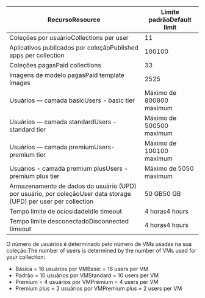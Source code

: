
| <span data-ttu-id="b5660-101">Recurso</span><span class="sxs-lookup"><span data-stu-id="b5660-101">Resource</span></span> | <span data-ttu-id="b5660-102">Limite padrão</span><span class="sxs-lookup"><span data-stu-id="b5660-102">Default limit</span></span> |
| --- | --- |
| <span data-ttu-id="b5660-103">Coleções por usuário</span><span class="sxs-lookup"><span data-stu-id="b5660-103">Collections per user</span></span> |<span data-ttu-id="b5660-104">1</span><span class="sxs-lookup"><span data-stu-id="b5660-104">1</span></span> |
| <span data-ttu-id="b5660-105">Aplicativos publicados por coleção</span><span class="sxs-lookup"><span data-stu-id="b5660-105">Published apps per collection</span></span> |<span data-ttu-id="b5660-106">100</span><span class="sxs-lookup"><span data-stu-id="b5660-106">100</span></span> |
| <span data-ttu-id="b5660-107">Coleções pagas</span><span class="sxs-lookup"><span data-stu-id="b5660-107">Paid collections</span></span> |<span data-ttu-id="b5660-108">3</span><span class="sxs-lookup"><span data-stu-id="b5660-108">3</span></span> |
| <span data-ttu-id="b5660-109">Imagens de modelo pagas</span><span class="sxs-lookup"><span data-stu-id="b5660-109">Paid template images</span></span> |<span data-ttu-id="b5660-110">25</span><span class="sxs-lookup"><span data-stu-id="b5660-110">25</span></span> |
| <span data-ttu-id="b5660-111">Usuários — camada basic</span><span class="sxs-lookup"><span data-stu-id="b5660-111">Users - basic tier</span></span> |<span data-ttu-id="b5660-112">Máximo de 800</span><span class="sxs-lookup"><span data-stu-id="b5660-112">800 maximum</span></span> |
| <span data-ttu-id="b5660-113">Usuários — camada standard</span><span class="sxs-lookup"><span data-stu-id="b5660-113">Users - standard tier</span></span> |<span data-ttu-id="b5660-114">Máximo de 500</span><span class="sxs-lookup"><span data-stu-id="b5660-114">500 maximum</span></span> |
| <span data-ttu-id="b5660-115">Usuários — camada premium</span><span class="sxs-lookup"><span data-stu-id="b5660-115">Users- premium tier</span></span> |<span data-ttu-id="b5660-116">Máximo de 100</span><span class="sxs-lookup"><span data-stu-id="b5660-116">100 maximum</span></span> |
| <span data-ttu-id="b5660-117">Usuários - camada premium plus</span><span class="sxs-lookup"><span data-stu-id="b5660-117">Users - premium plus tier</span></span> |<span data-ttu-id="b5660-118">Máximo de 50</span><span class="sxs-lookup"><span data-stu-id="b5660-118">50 maximum</span></span> |
| <span data-ttu-id="b5660-119">Armazenamento de dados do usuário (UPD) por usuário, por coleção</span><span class="sxs-lookup"><span data-stu-id="b5660-119">User data storage (UPD) per user per collection</span></span> |<span data-ttu-id="b5660-120">50 GB</span><span class="sxs-lookup"><span data-stu-id="b5660-120">50 GB</span></span> |
| <span data-ttu-id="b5660-121">Tempo limite de ociosidade</span><span class="sxs-lookup"><span data-stu-id="b5660-121">Idle timeout</span></span> |<span data-ttu-id="b5660-122">4 horas</span><span class="sxs-lookup"><span data-stu-id="b5660-122">4 hours</span></span> |
| <span data-ttu-id="b5660-123">Tempo limite desconectado</span><span class="sxs-lookup"><span data-stu-id="b5660-123">Disconnected timeout</span></span> |<span data-ttu-id="b5660-124">4 horas</span><span class="sxs-lookup"><span data-stu-id="b5660-124">4 hours</span></span> |

<span data-ttu-id="b5660-125">O número de usuários é determinado pelo número de VMs usadas na sua coleção:</span><span class="sxs-lookup"><span data-stu-id="b5660-125">The number of users is determined by the number of VMs used for your collection:</span></span>

* <span data-ttu-id="b5660-126">Básica = 16 usuários por VM</span><span class="sxs-lookup"><span data-stu-id="b5660-126">Basic = 16 users per VM</span></span>
* <span data-ttu-id="b5660-127">Padrão = 10 usuários por VM</span><span class="sxs-lookup"><span data-stu-id="b5660-127">Standard = 10 users per VM</span></span>
* <span data-ttu-id="b5660-128">Premium = 4 usuários por VM</span><span class="sxs-lookup"><span data-stu-id="b5660-128">Premium = 4 users per VM</span></span>
* <span data-ttu-id="b5660-129">Premium plus = 2 usuários por VM</span><span class="sxs-lookup"><span data-stu-id="b5660-129">Premium plus = 2 users per VM</span></span>

